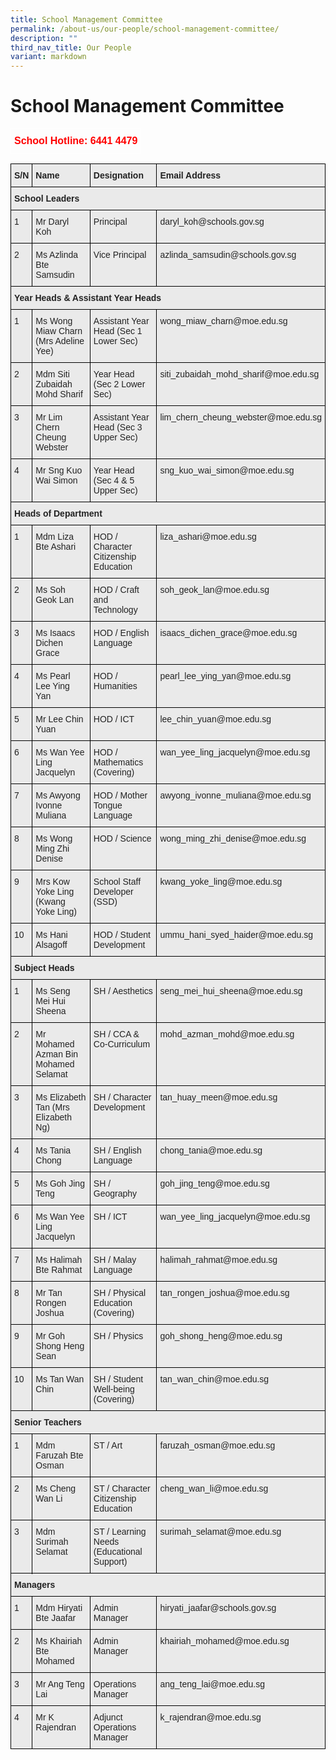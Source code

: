 ```yaml
---
title: School Management Committee
permalink: /about-us/our-people/school-management-committee/
description: ""
third_nav_title: Our People
variant: markdown
---
```

School Management Committee
===========================


<style type="text/css">
.tg  {border-collapse:collapse;border-spacing:0;}
.tg td{border-color:black;border-style:solid;border-width:1px;font-family:Arial, sans-serif;font-size:14px;
  overflow:hidden;padding:10px 5px;word-break:normal;}
.tg th{border-color:black;border-style:solid;border-width:1px;font-family:Arial, sans-serif;font-size:14px;
  font-weight:normal;overflow:hidden;padding:10px 5px;word-break:normal;}
.tg .tg-6uyk{border-color:#ffffff;color:#ff0000;font-size:16px;font-weight:bold;text-align:right;vertical-align:top}
</style>
<table class="tg">
<thead>
  <tr>
    <td class="tg-6uyk">School Hotline: 6441 4479</td>
  </tr>
</thead>
</table>


<style type="text/css">
.tg  {border-collapse:collapse;border-spacing:0;}
.tg td{border-color:black;border-style:solid;border-width:1px;font-family:Arial, sans-serif;font-size:14px;
  overflow:hidden;padding:10px 5px;word-break:normal;}
.tg th{border-color:black;border-style:solid;border-width:1px;font-family:Arial, sans-serif;font-size:14px;
  font-weight:normal;overflow:hidden;padding:10px 5px;word-break:normal;}
.tg .tg-y7qa{background-color:#EAEAEA;color:#222;text-align:left;vertical-align:top}
.tg .tg-laxs{background-color:#EAEAEA;text-align:left;vertical-align:middle}
.tg .tg-rj1p{background-color:#EAEAEA;color:#222;font-weight:bold;text-align:left;vertical-align:top}
</style>
<table class="tg">
<thead>
  <tr>
    <th class="tg-rj1p"><span style="color:#222">S/N</span></th>
    <th class="tg-rj1p"><span style="color:#222">Name</span></th>
    <th class="tg-rj1p"><span style="color:#222">Designation</span></th>
    <th class="tg-rj1p"><span style="color:#222">Email Address</span></th>
  </tr>
</thead>
<tbody>
  <tr>
    <td class="tg-rj1p" colspan="4"><span style="color:#222">School Leaders</span></td>
  </tr>
  <tr>
    <td class="tg-y7qa"><span style="color:#222">1</span></td>
    <td class="tg-y7qa"><span style="color:#222">Mr Daryl Koh</span></td>
    <td class="tg-y7qa"><span style="color:#222">Principal</span></td>
    <td class="tg-y7qa"><span style="color:#222">daryl_koh@schools.gov.sg</span></td>
  </tr>
  <tr>
    <td class="tg-y7qa"><span style="color:#222">2</span></td>
    <td class="tg-y7qa"><span style="color:#222">Ms Azlinda Bte Samsudin</span></td>
    <td class="tg-y7qa"><span style="color:#222">Vice Principal</span></td>
    <td class="tg-y7qa"><span style="color:#222">azlinda_samsudin@schools.gov.sg</span></td>
  </tr>
  <tr>
    <td class="tg-rj1p" colspan="4"><span style="color:#222">Year Heads &amp; Assistant Year Heads</span></td>
  </tr>
   <tr>
    <td class="tg-y7qa"><span style="color:#222">1 </span></td>
    <td class="tg-y7qa"><span style="color:#222">Ms Wong Miaw Charn (Mrs Adeline Yee)</span></td>
    <td class="tg-y7qa"><span style="color:#222">Assistant Year Head (Sec 1 Lower Sec)</span></td>
    <td class="tg-y7qa"><span style="color:#222">wong_miaw_charn@moe.edu.sg</span></td>
  </tr><tr>
    <td class="tg-y7qa"><span style="color:#222">2</span></td>
    <td class="tg-y7qa"><span style="color:#222">Mdm Siti Zubaidah Mohd Sharif</span></td>
    <td class="tg-y7qa"><span style="color:#222">Year Head (Sec 2 Lower Sec)</span></td>
    <td class="tg-y7qa"><span style="color:#222">siti_zubaidah_mohd_sharif@moe.edu.sg</span></td>
  </tr>
  <tr>
    <td class="tg-y7qa"><span style="color:#222">3</span></td>
    <td class="tg-y7qa"><span style="color:#222">Mr Lim Chern Cheung Webster</span></td>
    <td class="tg-y7qa"><span style="color:#222">Assistant Year Head (Sec 3 Upper Sec)</span></td>
    <td class="tg-y7qa"><span style="color:#222">lim_chern_cheung_webster@moe.edu.sg</span></td>
  </tr>
  <tr>
    <td class="tg-y7qa"><span style="color:#222">4</span></td>
    <td class="tg-y7qa"><span style="color:#222">Mr Sng Kuo Wai Simon</span></td>
    <td class="tg-y7qa"><span style="color:#222">Year Head (Sec 4 &amp; 5 Upper Sec)</span></td>
    <td class="tg-y7qa"><span style="color:#222">sng_kuo_wai_simon@moe.edu.sg</span></td>
  </tr>
 
  <tr>
    <td class="tg-rj1p" colspan="4"><span style="color:#222">Heads of Department</span></td>
  </tr>
  <tr>
    <td class="tg-y7qa"><span style="color:#222">1</span></td>
    <td class="tg-y7qa"><span style="color:#222">Mdm Liza Bte Ashari</span></td>
    <td class="tg-y7qa"><span style="color:#222">HOD / Character Citizenship Education</span></td>
    <td class="tg-y7qa"><span style="color:#222">liza_ashari@moe.edu.sg</span></td>
  </tr>
  <tr>
    <td class="tg-y7qa"><span style="color:#222">2</span></td>
    <td class="tg-y7qa"><span style="color:#222">Ms Soh Geok Lan</span></td>
    <td class="tg-y7qa"><span style="color:#222">HOD / Craft and Technology</span></td>
    <td class="tg-y7qa"><span style="color:#222">soh_geok_lan@moe.edu.sg</span></td>
  </tr>
  <tr>
    <td class="tg-y7qa"><span style="color:#222">3</span></td>
    <td class="tg-y7qa"><span style="color:#222">Ms Isaacs Dichen Grace</span></td>
    <td class="tg-y7qa"><span style="color:#222">HOD / English Language</span></td>
    <td class="tg-y7qa"><span style="color:#222">isaacs_dichen_grace@moe.edu.sg</span></td>
  </tr>
  <tr>
    <td class="tg-y7qa"><span style="color:#222">4</span></td>
    <td class="tg-y7qa"><span style="color:#222">Ms Pearl Lee Ying Yan</span></td>
    <td class="tg-y7qa"><span style="color:#222">HOD / Humanities</span></td>
    <td class="tg-y7qa"><span style="color:#222">pearl_lee_ying_yan@moe.edu.sg</span></td>
  </tr>
  <tr>
    <td class="tg-y7qa"><span style="color:#222">5</span></td>
    <td class="tg-y7qa"><span style="color:#222">Mr Lee Chin Yuan</span></td>
    <td class="tg-y7qa"><span style="color:#222">HOD / ICT</span></td>
    <td class="tg-y7qa"><span style="color:#222">lee_chin_yuan@moe.edu.sg</span></td>
  </tr>
  <tr>
    <td class="tg-y7qa"><span style="color:#222">6</span></td>
    <td class="tg-y7qa"><span style="color:#222">Ms Wan Yee Ling Jacquelyn</span></td>
    <td class="tg-y7qa"><span style="color:#222">HOD / Mathematics (Covering)</span></td>
    <td class="tg-y7qa"><span style="color:#222">wan_yee_ling_jacquelyn@moe.edu.sg</span></td>
  </tr>
   <tr>
    <td class="tg-y7qa"><span style="color:#222">7</span></td>
    <td class="tg-y7qa"><span style="color:#222">Ms Awyong Ivonne Muliana</span></td>
    <td class="tg-y7qa"><span style="color:#222">HOD / Mother Tongue Language</span></td>
    <td class="tg-y7qa"><span style="color:#222">awyong_ivonne_muliana@moe.edu.sg</span></td>
  </tr>
	<tr>
    <td class="tg-y7qa"><span style="color:#222">8</span></td>
    <td class="tg-y7qa"><span style="color:#222">Ms Wong Ming Zhi Denise</span></td>
    <td class="tg-y7qa"><span style="color:#222">HOD / Science</span></td>
    <td class="tg-y7qa"><span style="color:#222">wong_ming_zhi_denise@moe.edu.sg</span></td>
  </tr>
  <tr>
    <td class="tg-y7qa"><span style="color:#222">9</span></td>
    <td class="tg-y7qa"><span style="color:#222">Mrs Kow Yoke Ling (Kwang Yoke Ling)</span></td>
    <td class="tg-y7qa"><span style="color:#222">School Staff Developer (SSD)</span></td>
    <td class="tg-y7qa"><span style="color:#222">kwang_yoke_ling@moe.edu.sg</span></td>
  </tr>
  <tr>
    <td class="tg-y7qa"><span style="color:#222">10</span></td>
    <td class="tg-y7qa"><span style="color:#222">Ms Hani Alsagoff</span></td>
    <td class="tg-y7qa"><span style="color:#222">HOD / Student Development</span></td>
    <td class="tg-y7qa"><span style="color:#222">ummu_hani_syed_haider@moe.edu.sg</span></td>
  </tr>
  <tr>
    <td class="tg-rj1p" colspan="4"><span style="color:#222">Subject Heads</span></td>
  </tr>
  <tr>
    <td class="tg-y7qa"><span style="color:#222">1</span></td>
    <td class="tg-y7qa"><span style="color:#222">Ms Seng Mei Hui Sheena</span></td>
    <td class="tg-y7qa"><span style="color:#222">SH / Aesthetics</span></td>
    <td class="tg-y7qa"><span style="color:#222">seng_mei_hui_sheena@moe.edu.sg</span></td>
  </tr>
  <tr>
    <td class="tg-y7qa"><span style="color:#222">2</span></td>
    <td class="tg-y7qa"><span style="color:#222">Mr Mohamed Azman Bin Mohamed Selamat</span></td>
    <td class="tg-y7qa"><span style="color:#222">SH / CCA &amp; Co-Curriculum</span></td>
    <td class="tg-y7qa"><span style="color:#222">mohd_azman_mohd@moe.edu.sg</span></td>
  </tr>
  <tr>
    <td class="tg-y7qa"><span style="color:#222">3</span></td>
    <td class="tg-y7qa"><span style="color:#222">Ms Elizabeth Tan (Mrs Elizabeth Ng)</span></td>
    <td class="tg-y7qa"><span style="color:#222">SH / Character Development</span></td>
    <td class="tg-y7qa"><span style="color:#222">tan_huay_meen@moe.edu.sg</span></td>
  </tr>
  <tr>
    <td class="tg-y7qa"><span style="color:#222">4</span></td>
    <td class="tg-y7qa"><span style="color:#222">Ms Tania Chong</span></td>
    <td class="tg-y7qa"><span style="color:#222">SH / English Language</span></td>
    <td class="tg-y7qa"><span style="color:#222">chong_tania@moe.edu.sg</span></td>
  </tr>
  <tr>
    <td class="tg-y7qa"><span style="color:#222">5</span></td>
    <td class="tg-y7qa"><span style="color:#222">Ms Goh Jing Teng</span></td>
    <td class="tg-y7qa"><span style="color:#222">SH / Geography</span></td>
    <td class="tg-y7qa"><span style="color:#222">goh_jing_teng@moe.edu.sg</span></td>
  </tr>
  <tr>
    <td class="tg-y7qa"><span style="color:#222">6</span></td>
    <td class="tg-y7qa"><span style="color:#222">Ms Wan Yee Ling Jacquelyn</span></td>
    <td class="tg-y7qa"><span style="color:#222">SH / ICT</span></td>
    <td class="tg-y7qa"><span style="color:#222">wan_yee_ling_jacquelyn@moe.edu.sg</span></td>
  </tr>
  <tr>
    <td class="tg-y7qa"><span style="color:#222">7</span></td>
    <td class="tg-y7qa"><span style="color:#222">Ms Halimah Bte Rahmat</span></td>
    <td class="tg-y7qa"><span style="color:#222">SH / Malay Language</span></td>
    <td class="tg-y7qa"><span style="color:#222">halimah_rahmat@moe.edu.sg</span></td>
  </tr>
  
   <tr>
    <td class="tg-y7qa"><span style="color:#222">8</span></td>
    <td class="tg-y7qa"><span style="color:#222">Mr Tan Rongen Joshua</span></td>
    <td class="tg-y7qa"><span style="color:#222">SH / Physical Education (Covering) </span></td>
    <td class="tg-y7qa"><span style="color:#222">tan_rongen_joshua@moe.edu.sg</span></td>
  </tr>
	<tr>
    <td class="tg-y7qa"><span style="color:#222">9</span></td>
    <td class="tg-y7qa"><span style="color:#222">Mr Goh Shong Heng Sean</span></td>
    <td class="tg-y7qa"><span style="color:#222">SH / Physics</span></td>
    <td class="tg-y7qa"><span style="color:#222">goh_shong_heng@moe.edu.sg</span></td>
  </tr>
	<tr>
    <td class="tg-y7qa"><span style="color:#222">10</span></td>
    <td class="tg-y7qa"><span style="color:#222">Ms Tan Wan Chin</span></td>
    <td class="tg-y7qa"><span style="color:#222">SH / Student Well-being (Covering)</span></td>
    <td class="tg-y7qa"><span style="color:#222">tan_wan_chin@moe.edu.sg</span></td>
  </tr>	
  <tr>
    <td class="tg-rj1p" colspan="4"><span style="color:#222">Senior Teachers</span></td>
  </tr>
  <tr>
    <td class="tg-y7qa"><span style="color:#222">1</span></td>
    <td class="tg-y7qa"><span style="color:#222">Mdm Faruzah Bte Osman </span></td>
    <td class="tg-y7qa"><span style="color:#222">ST / Art </span></td>
    <td class="tg-y7qa"><span style="color:#222">faruzah_osman@moe.edu.sg</span></td>
  </tr>
  <tr>
    <td class="tg-y7qa"><span style="color:#222">2</span></td>
    <td class="tg-y7qa"><span style="color:#222">Ms Cheng Wan Li</span></td>
    <td class="tg-y7qa"><span style="color:#222">ST / Character Citizenship Education</span></td>
    <td class="tg-y7qa"><span style="color:#222">cheng_wan_li@moe.edu.sg</span></td>
  </tr>
  <tr>
    <td class="tg-y7qa" rowspan="2"><span style="color:#222">3</span></td>
    <td class="tg-y7qa" rowspan="2"><span style="color:#222">Mdm Surimah Selamat</span></td>
    <td class="tg-y7qa"><span style="color:#222">ST / Learning Needs <br> (Educational Support)</span></td>
    <td class="tg-y7qa" rowspan="2"><span style="color:#222">surimah_selamat@moe.edu.sg</span></td>
  </tr>
  <tr>
  </tr><tr>
    <td class="tg-rj1p" colspan="4"><span style="color:#222">Managers</span></td>
  </tr>
  <tr>
    <td class="tg-y7qa"><span style="color:#222">1</span></td>
    <td class="tg-y7qa"><span style="color:#222">Mdm Hiryati Bte Jaafar</span></td>
    <td class="tg-y7qa"><span style="color:#222">Admin Manager </span></td>
    <td class="tg-y7qa"><span style="color:#222">hiryati_jaafar@schools.gov.sg</span></td>
  </tr>
  <tr>
    <td class="tg-y7qa"><span style="color:#222">2</span></td>
    <td class="tg-y7qa"><span style="color:#222">Ms Khairiah Bte Mohamed</span></td>
    <td class="tg-y7qa"><span style="color:#222">Admin Manager </span></td>
    <td class="tg-y7qa"><span style="color:#222">khairiah_mohamed@moe.edu.sg</span></td>
  </tr>  <tr>
    <td class="tg-y7qa"><span style="color:#222">3</span></td>
    <td class="tg-y7qa"><span style="color:#222">Mr Ang Teng Lai</span></td>
    <td class="tg-y7qa"><span style="color:#222">Operations Manager </span></td>
    <td class="tg-y7qa"><span style="color:#222">ang_teng_lai@moe.edu.sg</span></td>
  </tr>
  <tr>
    <td class="tg-y7qa"><span style="color:#222">4</span></td>
    <td class="tg-y7qa"><span style="color:#222">Mr K Rajendran</span></td>
    <td class="tg-y7qa"><span style="color:#222">Adjunct Operations Manager</span></td>
    <td class="tg-y7qa"><span style="color:#222">k_rajendran@moe.edu.sg</span></td>
  </tr>
</tbody>
</table>